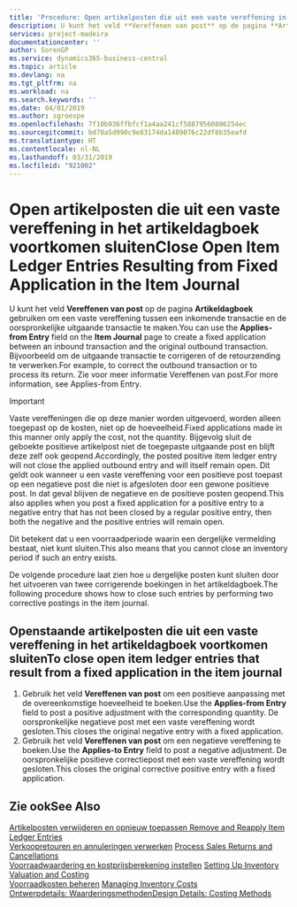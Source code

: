 ```yaml
---
title: 'Procedure: Open artikelposten die uit een vaste vereffening in het artikeldagboek voortkomen sluiten | Microsoft Docs'
description: U kunt het veld **Vereffenen van post** op de pagina **Artikeldagboek** gebruiken om een vaste vereffening tussen een inkomende transactie en de oorspronkelijke uitgaande transactie te maken. Bijvoorbeeld om de uitgaande transactie te corrigeren of de retourzending te verwerken.
services: project-madeira
documentationcenter: ''
author: SorenGP
ms.service: dynamics365-business-central
ms.topic: article
ms.devlang: na
ms.tgt_pltfrm: na
ms.workload: na
ms.search.keywords: ''
ms.date: 04/01/2019
ms.author: sgroespe
ms.openlocfilehash: 7f10b936ffbfcf1a4aa241cf58879560806254ec
ms.sourcegitcommit: bd78a5d990c9e83174da1409076c22df8b35eafd
ms.translationtype: HT
ms.contentlocale: nl-NL
ms.lasthandoff: 03/31/2019
ms.locfileid: "921002"
---
```

# <a name="close-open-item-ledger-entries-resulting-from-fixed-application-in-the-item-journal"></a><span data-ttu-id="1dd12-104">Open artikelposten die uit een vaste vereffening in het artikeldagboek voortkomen sluiten</span><span class="sxs-lookup"><span data-stu-id="1dd12-104">Close Open Item Ledger Entries Resulting from Fixed Application in the Item Journal</span></span>
<span data-ttu-id="1dd12-105">U kunt het veld **Vereffenen van post** op de pagina **Artikeldagboek** gebruiken om een vaste vereffening tussen een inkomende transactie en de oorspronkelijke uitgaande transactie te maken.</span><span class="sxs-lookup"><span data-stu-id="1dd12-105">You can use the **Applies-from Entry** field on the **Item Journal** page to create a fixed application between an inbound transaction and the original outbound transaction.</span></span> <span data-ttu-id="1dd12-106">Bijvoorbeeld om de uitgaande transactie te corrigeren of de retourzending te verwerken.</span><span class="sxs-lookup"><span data-stu-id="1dd12-106">For example, to correct the outbound transaction or to process its return.</span></span> <span data-ttu-id="1dd12-107">Zie voor meer informatie Vereffenen van post.</span><span class="sxs-lookup"><span data-stu-id="1dd12-107">For more information, see Applies-from Entry.</span></span>  

> [!IMPORTANT]  
>  <span data-ttu-id="1dd12-108">Vaste vereffeningen die op deze manier worden uitgevoerd, worden alleen toegepast op de kosten, niet op de hoeveelheid.</span><span class="sxs-lookup"><span data-stu-id="1dd12-108">Fixed applications made in this manner only apply the cost, not the quantity.</span></span> <span data-ttu-id="1dd12-109">Bijgevolg sluit de geboekte positieve artikelpost niet de toegepaste uitgaande post en blijft deze zelf ook geopend.</span><span class="sxs-lookup"><span data-stu-id="1dd12-109">Accordingly, the posted positive item ledger entry will not close the applied outbound entry and will itself remain open.</span></span> <span data-ttu-id="1dd12-110">Dit geldt ook wanneer u een vaste vereffening voor een positieve post toepast op een negatieve post die niet is afgesloten door een gewone positieve post. In dat geval blijven de negatieve en de positieve posten geopend.</span><span class="sxs-lookup"><span data-stu-id="1dd12-110">This also applies when you post a fixed application for a positive entry to a negative entry that has not been closed by a regular positive entry, then both the negative and the positive entries will remain open.</span></span>  
>   
>  <span data-ttu-id="1dd12-111">Dit betekent dat u een voorraadperiode waarin een dergelijke vermelding bestaat, niet kunt sluiten.</span><span class="sxs-lookup"><span data-stu-id="1dd12-111">This also means that you cannot close an inventory period if such an entry exists.</span></span>  

<span data-ttu-id="1dd12-112">De volgende procedure laat zien hoe u dergelijke posten kunt sluiten door het uitvoeren van twee corrigerende boekingen in het artikeldagboek.</span><span class="sxs-lookup"><span data-stu-id="1dd12-112">The following procedure shows how to close such entries by performing two corrective postings in the item journal.</span></span>  

## <a name="to-close-open-item-ledger-entries-that-result-from-a-fixed-application-in-the-item-journal"></a><span data-ttu-id="1dd12-113">Openstaande artikelposten die uit een vaste vereffening in het artikeldagboek voortkomen sluiten</span><span class="sxs-lookup"><span data-stu-id="1dd12-113">To close open item ledger entries that result from a fixed application in the item journal</span></span>  

1.  <span data-ttu-id="1dd12-114">Gebruik het veld **Vereffenen van post** om een positieve aanpassing met de overeenkomstige hoeveelheid te boeken.</span><span class="sxs-lookup"><span data-stu-id="1dd12-114">Use the **Applies-from Entry** field to post a positive adjustment with the corresponding quantity.</span></span> <span data-ttu-id="1dd12-115">De oorspronkelijke negatieve post met een vaste vereffening wordt gesloten.</span><span class="sxs-lookup"><span data-stu-id="1dd12-115">This closes the original negative entry with a fixed application.</span></span>  
2.  <span data-ttu-id="1dd12-116">Gebruik het veld **Vereffenen van post** om een negatieve vereffening te boeken.</span><span class="sxs-lookup"><span data-stu-id="1dd12-116">Use the **Applies-to Entry** field to post a negative adjustment.</span></span> <span data-ttu-id="1dd12-117">De oorspronkelijke positieve correctiepost met een vaste vereffening wordt gesloten.</span><span class="sxs-lookup"><span data-stu-id="1dd12-117">This closes the original corrective positive entry with a fixed application.</span></span>  

## <a name="see-also"></a><span data-ttu-id="1dd12-118">Zie ook</span><span class="sxs-lookup"><span data-stu-id="1dd12-118">See Also</span></span>  
[<span data-ttu-id="1dd12-119">Artikelposten verwijderen en opnieuw toepassen</span><span class="sxs-lookup"><span data-stu-id="1dd12-119"> Remove and Reapply Item Ledger Entries</span></span>](finance-how-to-remove-and-reapply-item-entries.md)  
 <span data-ttu-id="1dd12-120">[Verkoopretouren en annuleringen verwerken](sales-how-process-sales-returns-cancellations.md) </span><span class="sxs-lookup"><span data-stu-id="1dd12-120">[Process Sales Returns and Cancellations](sales-how-process-sales-returns-cancellations.md) </span></span>  
 <span data-ttu-id="1dd12-121">[Voorraadwaardering en kostprijsberekening instellen](finance-set-up-inventory-valuation-and-costing.md) </span><span class="sxs-lookup"><span data-stu-id="1dd12-121">[Setting Up Inventory Valuation and Costing](finance-set-up-inventory-valuation-and-costing.md) </span></span>  
 <span data-ttu-id="1dd12-122">[Voorraadkosten beheren](finance-manage-inventory-costs.md) </span><span class="sxs-lookup"><span data-stu-id="1dd12-122">[Managing Inventory Costs](finance-manage-inventory-costs.md) </span></span>  
 [<span data-ttu-id="1dd12-123">Ontwerpdetails: Waarderingsmethoden</span><span class="sxs-lookup"><span data-stu-id="1dd12-123">Design Details: Costing Methods</span></span>](design-details-costing-methods.md)

